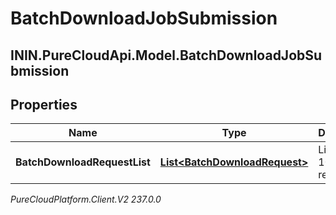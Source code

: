 # BatchDownloadJobSubmission

## ININ.PureCloudApi.Model.BatchDownloadJobSubmission

## Properties

|Name | Type | Description | Notes|
|------------ | ------------- | ------------- | -------------|
| **BatchDownloadRequestList** | [**List&lt;BatchDownloadRequest&gt;**](BatchDownloadRequest) | List of up to 100 items requested | |



_PureCloudPlatform.Client.V2 237.0.0_
